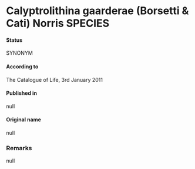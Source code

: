 Calyptrolithina gaarderae (Borsetti & Cati) Norris SPECIES
=======

#### Status
SYNONYM

#### According to
The Catalogue of Life, 3rd January 2011

#### Published in
null

#### Original name
null

### Remarks
null